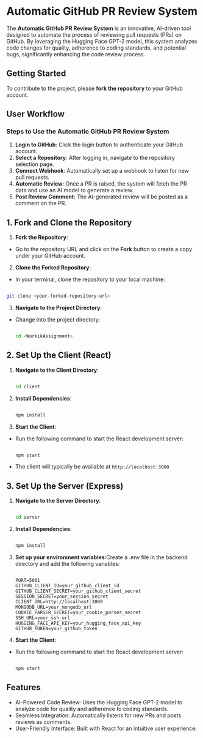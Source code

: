 # Automatic GitHub PR Review System

The **Automatic GitHub PR Review System** is an innovative, AI-driven tool designed to automate the process of reviewing pull requests (PRs) on GitHub. By leveraging the Hugging Face GPT-2 model, this system analyzes code changes for quality, adherence to coding standards, and potential bugs, significantly enhancing the code review process.

## Getting Started

To contribute to the project, please **fork the repository** to your GitHub account.

## User Workflow

### Steps to Use the Automatic GitHub PR Review System

1. **Login to GitHub**: Click the login button to authenticate your GitHub account.
2. **Select a Repository**: After logging in, navigate to the repository selection page.
3. **Connect Webhook**: Automatically set up a webhook to listen for new pull requests.
4. **Automatic Review**: Once a PR is raised, the system will fetch the PR data and use an AI model to generate a review.
5. **Post Review Comment**: The AI-generated review will be posted as a comment on the PR.

## 1. Fork and Clone the Repository

1.  **Fork the Repository**:

  

- Go to the repository URL and click on the **Fork** button to create a copy under your GitHub account.

  

2.  **Clone the Forked Repository**:

  

- In your terminal, clone the repository to your local machine:

```bash

git clone <your-forked-repository-url>

```

3.  **Navigate to the Project Directory**:

  

- Change into the project directory:

  ```bash

  cd <WorkikAssignment>

  ```

## 2. Set Up the Client (React)

1.  **Navigate to the Client Directory**:

    ```bash

    cd client

    ```

  

2.  **Install Dependencies**:

    ``` bash

    npm install

    ```

3.  **Start the Client**:

- Run the following command to start the React development server:

    ```bash

    npm start

    ```

- The client will typically be available at `http://localhost:3000`


## 3. Set Up the Server (Express)
1.  **Navigate to the Server Directory**:

    ```bash

    cd server

    ```

2.  **Install Dependencies**:

    ``` bash

    npm install

    ```
3. **Set up your environment variables**:Create a .env file in the backend directory and add the following variables:

    ```env

    PORT=5001
    GITHUB_CLIENT_ID=your_github_client_id
    GITHUB_CLIENT_SECRET=your_github_client_secret
    SESSION_SECRET=your_session_secret
    CLIENT_URL=http://localhost:3000
    MONGODB_URL=your_mongodb_url
    COOKIE_PARSER_SECRET=your_cookie_parser_secret
    SSH_URL=your_ssh_url
    HUGGING_FACE_API_KEY=your_hugging_face_api_key
    GITHUB_TOKEN=your_github_token
    ```
4.  **Start the Client**:

- Run the following command to start the React development server:

  ```bash

  npm start

  ```

## Features
  - AI-Powered Code Review: Uses the Hugging Face GPT-2 model to analyze code for quality and adherence to coding standards.
  - Seamless Integration: Automatically listens for new PRs and posts reviews as comments.
  - User-Friendly Interface: Built with React for an intuitive user experience.
